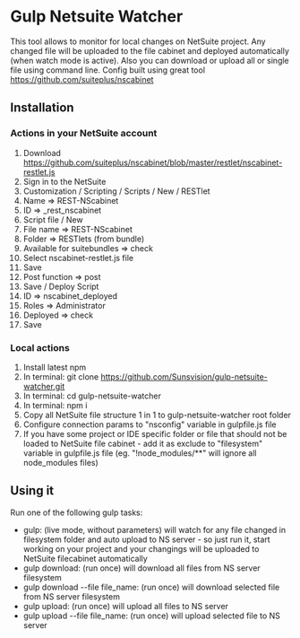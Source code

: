 ﻿# Gulp Netsuite Watcher

This tool allows to monitor for local changes on NetSuite project. Any changed file will be uploaded to the file cabinet and deployed automatically (when watch mode is active). Also you can download or upload all or single file using command line.
Config built using great tool https://github.com/suiteplus/nscabinet

## Installation

### Actions in your NetSuite account

1) Download https://github.com/suiteplus/nscabinet/blob/master/restlet/nscabinet-restlet.js
2) Sign in to the NetSuite
3) Customization / Scripting / Scripts / New / RESTlet
4) Name => REST-NScabinet
5) ID => _rest_nscabinet
6) Script file / New 
7) File name => REST-NScabinet
8) Folder => RESTlets (from bundle)
9) Available for suitebundles => check 
10) Select nscabinet-restlet.js file 
11) Save
12) Post function => post
13) Save / Deploy Script
14) ID => nscabinet_deployed
15) Roles => Administrator
16) Deployed => check
17) Save

### Local actions

1) Install latest npm
2) In terminal: git clone https://github.com/Sunsvision/gulp-netsuite-watcher.git
3) In terminal: cd gulp-netsuite-watcher
4) In terminal: npm i
5) Copy all NetSuite file structure 1 in 1 to gulp-netsuite-watcher root folder
6) Configure connection params to "nsconfig" variable in gulpfile.js file
7) If you have some project or IDE specific folder or file that should not be loaded to NetSuite file cabinet - add it as exclude to "filesystem" variable in gulpfile.js file (eg. "!node_modules/**" will ignore all node_modules files)

## Using it

Run one of the following gulp tasks:

* gulp: (live mode, without parameters) will watch for any file changed in filesystem folder and auto upload to NS server - so just run it, start working on your project and your changings will be uploaded to NetSuite filecabinet automatically
* gulp download: (run once) will download all files from NS server filesystem
* gulp download --file file_name: (run once) will download selected file from NS server filesystem
* gulp upload: (run once) will upload all files to NS server
* gulp upload --file file_name: (run once) will upload selected file to NS server